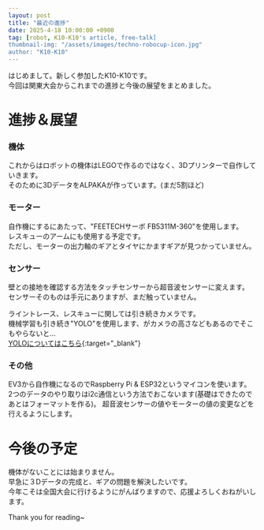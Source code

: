 ```yaml
---
layout: post
title: "最近の進捗"
date: 2025-4-18 10:00:00 +0900
tag: [robot, K10-K10's article, free-talk]
thumbnail-img: "/assets/images/techno-robocup-icon.jpg"
author: "K10-K10"
---
```


はじめまして。新しく参加したK10-K10です。  
今回は関東大会からこれまでの進捗と今後の展望をまとめました。  


# 進捗＆展望

### 機体

これからはロボットの機体はLEGOで作るのではなく、3Dプリンターで自作していきます。  
そのために3DデータをALPAKAが作っています。(まだ5割ほど)  

### モーター

自作機にするにあたって、"FEETECHサーボ FB5311M-360"を使用します。  
レスキューのアームにも使用する予定です。  
ただし、モーターの出力軸のギアとタイヤにかますギアが見つかっていません。  

### センサー

壁との接地を確認する方法をタッチセンサーから超音波センサーに変えます。  
センサーそのものは手元にありますが、まだ触っていません。  

ライントレース、レスキューに関しては引き続きカメラです。  
機械学習も引き続き"YOLO"を使用します、がカメラの高さなどもあるのでそこもやらないと...  
[YOLOについてはこちら](/2025/02/24/yolo_machine_learning.html){:target="_blank"}

### その他
EV3から自作機になるのでRaspberry Pi & ESP32というマイコンを使います。
2つのデータのやり取りはi2c通信という方法でおこないます(基礎はできたのであとはフォーマットを作る)。
超音波センサーの値やモーターの値の変更などを行えるようにします。


#  今後の予定

機体がないことには始まりません。  
早急に３Dデータの完成と、ギアの問題を解決したいです。  
今年こそは全国大会に行けるようにがんばりますので、応援よろしくおねがいします。  


Thank you for reading~
